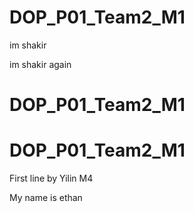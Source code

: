# DOP\_P01\_Team2\_M1

im shakir


im shakir again

# DOP_P01_Team2_M1

# DOP\_P01\_Team2\_M1


First line by Yilin M4







My name is ethan

